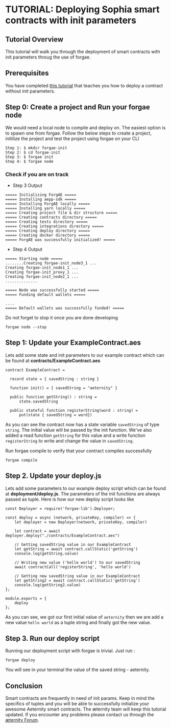 # TUTORIAL: Deploying Sophia smart contracts with init parameters

## Tutorial Overview

This tutorial will walk you through the deployment of smart contracts with init parameters throug the use of forgae.

## Prerequisites

You have completed [this tutorial](smart-contract-deployment-in-forgae.md) that teaches you how to deploy a contract without init parameters.

## Step 0: Create a project and Run your forgae node

We would need a local node to compile and deploy on. The easiest option is to spawn one from forgae. Follow the below steps to create a project, initilize the project and test the project using forgae on your CLI

```
Step 1: $ mkdir forgae-init
Step 2: $ cd forgae-init
Step 3: $ forgae init
Step 4: $ forgae node
```

### Check if you are on track

- Step 3 Output

```
===== Initializing ForgAE =====
===== Installing aepp-sdk =====
===== Installing ForgAE locally =====
===== Installing yarn locally =====
===== Creating project file & dir structure =====
===== Creating contracts directory =====
===== Creating tests directory =====
===== Creating integrations directory =====
===== Creating deploy directory =====
===== Creating docker directory =====
===== ForgAE was successfully initialized! =====
```

- Step 4 Output

```
===== Starting node =====
........Creating forgae-init_node3_1 ...
Creating forgae-init_node1_1 ...
Creating forgae-init_proxy_1 ...
Creating forgae-init_node2_1 ...
..............

===== Node was successfully started =====
===== Funding default wallets =====

....
===== Default wallets was successfully funded! =====
```

Do not forget to stop it once you are done developing

```
forgae node --stop
```

## Step 1: Update your ExampleContract.aes

Lets add some state and init parameters to our example contract which can be found at **contracts/ExampleContract.aes**

```
contract ExampleContract =

  record state = { savedString : string }

  function init() = { savedString = "aeternity" }

  public function getString() : string =
	  state.savedString

  public stateful function registerString(word : string) =
	  put(state { savedString = word})
```

As you can see the contract now has a state variable `savedString` of type `string`. The initial value will be passed by the init function. We've also added a read function `getString` for this value and a write function `registerString` to write and change the value in `savedString`.

Run forgae compile to verify that your contract compiles successfully

```
forgae compile
```

## Step 2. Update your deploy.js

Lets add some parameters to our example deploy script which can be found at **deployment/deploy.js**. The parameters of the init functions are always passed as tuple. Here is how our new deploy script looks like

```
const Deployer = require('forgae-lib').Deployer;

const deploy = async (network, privateKey, compiler) => {
    let deployer = new Deployer(network, privateKey, compiler)

    let contract = await deployer.deploy("./contracts/ExampleContract.aes")

    // Getting savedString value in our ExampleContract
    let getString = await contract.callStatic('getString')
    console.log(getString.value)

    // Writing new value ('hello world') to our savedString
    await contractCall('registerString', 'hello world')

    // Getting new savedString value in our ExampleContract
    let getString2 = await contract.callStatic('getString')
    console.log(getString2.value)
};

module.exports = {
    deploy
};
```

As you can see, we got our first initial value of `aeternity` then we are add a new value `hello world` as a tuple string and finally got the new value.

## Step 3. Run our deploy script

Running our deployment script with forgae is trivial. Just run :
```
forgae deploy
```

You will see in your terminal the value of the saved string - aeternity.

## Conclusion

Smart contracts are frequently in need of init params. Keep in mind the specifics of tuples and you will be able to successfully initialize your awesome Aeternity smart contracts. The æternity team will keep this tutorial updated. If you encounter any problems please contact us through the [æternity Forum](https://forum.aeternity.com/c/development).
